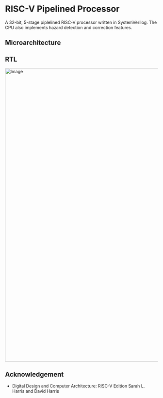 # RISC-V Pipelined Processor
A 32-bit, 5-stage piplelined RISC-V processor written in SystemVerilog. The CPU also implements hazard detection and correction features.

## Microarchitecture

## RTL

<img width="968" alt="Image" src="https://github.com/user-attachments/assets/cd056856-e751-4656-9206-12c4e1304c67" />

## Acknowledgement
- Digital Design and Computer Architecture: RISC-V Edition
Sarah L. Harris and David Harris
